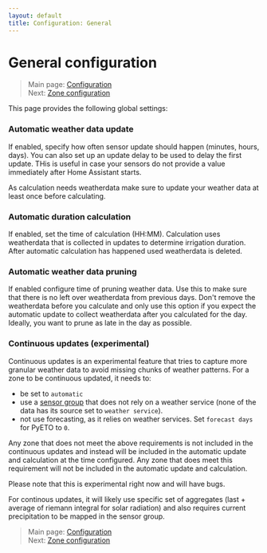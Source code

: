 ```yaml
---
layout: default
title: Configuration: General
---
```

# General configuration

> Main page: [Configuration](configuration.md)<br/>
> Next: [Zone configuration](configuration-zones.md)

This page provides the following global settings:

### Automatic weather data update
If enabled, specify how often sensor update should happen (minutes, hours, days). You can also set up an update delay to be used to delay the first update. THis is useful in case your sensors do not provide a value immediately after Home Assistant starts.

As calculation needs weatherdata make sure to update your weather data at least once before calculating.

### Automatic duration calculation
If enabled, set the time of calculation (HH:MM). Calculation uses weatherdata that is collected in updates to determine irrigation duration. After automatic calculation has happened used weatherdata is deleted.

### Automatic weather data pruning
If enabled configure time of pruning weather data. Use this to make sure that there is no left over weatherdata from previous days. Don't remove the weatherdata before you calculate and only use this option if you expect the automatic update to collect weatherdata after you calculated for the day. Ideally, you want to prune as late in the day as possible.

### Continuous updates (experimental)
Continuous updates is an experimental feature that tries to capture more granular weather data to avoid missing chunks of weather patterns. For a zone to be continuous updated, it needs to:
* be set to `automatic`
* use a [sensor group](configuration-sensor-groups.md) that does not rely on a weather service (none of the data has its source set to `weather service`). 
* not use forecasting, as it relies on weather services. Set `forecast days` for PyETO to `0`.

Any zone that does not meet the above requirements is not included in the continuous updates and instead will be included in the automatic update and calculation at the time configured. 
Any zone that does meet this requirement will not be included in the automatic update and calculation.

Please note that this is experimental right now and will have bugs.

For continous updates, it will likely use specific set of aggregates (last + average of riemann integral for solar radiation) and also requires current precipitation to be mapped in the sensor group.


> Main page: [Configuration](configuration.md)<br/>
> Next: [Zone configuration](configuration-zones.md)
